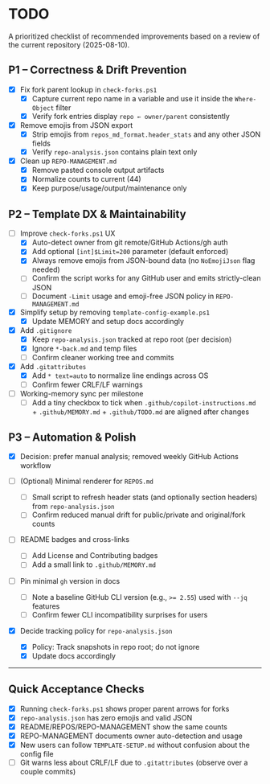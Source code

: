 # TODO

A prioritized checklist of recommended improvements based on a review of the current repository (2025-08-10).

## P1 – Correctness & Drift Prevention

- [x] Fix fork parent lookup in `check-forks.ps1`
   - [x] Capture current repo name in a variable and use it inside the `Where-Object` filter
   - [x] Verify fork entries display `repo ← owner/parent` consistently

- [x] Remove emojis from JSON export
   - [x] Strip emojis from `repos_md_format.header_stats` and any other JSON fields
   - [x] Verify `repo-analysis.json` contains plain text only

- [x] Clean up `REPO-MANAGEMENT.md`
   - [x] Remove pasted console output artifacts
   - [x] Normalize counts to current (44)
   - [x] Keep purpose/usage/output/maintenance only

## P2 – Template DX & Maintainability

- [ ] Improve `check-forks.ps1` UX
   - [x] Auto-detect owner from git remote/GitHub Actions/gh auth
   - [x] Add optional `[int]$Limit=200` parameter (default enforced)
   - [x] Always remove emojis from JSON-bound data (no `NoEmojiJson` flag needed)
   - [ ] Confirm the script works for any GitHub user and emits strictly-clean JSON
   - [ ] Document `-Limit` usage and emoji-free JSON policy in `REPO-MANAGEMENT.md`

- [x] Simplify setup by removing `template-config-example.ps1`
   - [x] Update MEMORY and setup docs accordingly

- [x] Add `.gitignore`
   - [x] Keep `repo-analysis.json` tracked at repo root (per decision)
    - [x] Ignore `*-back.md` and temp files
    - [ ] Confirm cleaner working tree and commits

 - [x] Add `.gitattributes`
    - [x] Add `* text=auto` to normalize line endings across OS
    - [ ] Confirm fewer CRLF/LF warnings

- [ ] Working-memory sync per milestone
   - [ ] Add a tiny checkbox to tick when `.github/copilot-instructions.md` + `.github/MEMORY.md` + `.github/TODO.md` are aligned after changes

## P3 – Automation & Polish

- [x] Decision: prefer manual analysis; removed weekly GitHub Actions workflow

- [ ] (Optional) Minimal renderer for `REPOS.md`
   - [ ] Small script to refresh header stats (and optionally section headers) from `repo-analysis.json`
   - [ ] Confirm reduced manual drift for public/private and original/fork counts

- [ ] README badges and cross-links
   - [ ] Add License and Contributing badges
   - [ ] Add a small link to `.github/MEMORY.md`

- [ ] Pin minimal `gh` version in docs
   - [ ] Note a baseline GitHub CLI version (e.g., `>= 2.55`) used with `--jq` features
   - [ ] Confirm fewer CLI incompatibility surprises for users

- [x] Decide tracking policy for `repo-analysis.json`
   - [x] Policy: Track snapshots in repo root; do not ignore
   - [x] Update docs accordingly

---

## Quick Acceptance Checks
- [x] Running `check-forks.ps1` shows proper parent arrows for forks
- [x] `repo-analysis.json` has zero emojis and valid JSON
- [x] README/REPOS/REPO-MANAGEMENT show the same counts
- [x] REPO-MANAGEMENT documents owner auto-detection and usage
- [x] New users can follow `TEMPLATE-SETUP.md` without confusion about the config file
- [ ] Git warns less about CRLF/LF due to `.gitattributes` (observe over a couple commits)
